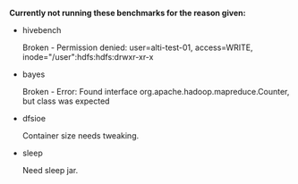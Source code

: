 **Currently not running these benchmarks for the reason given:**

  * hivebench

    Broken - Permission denied: user=alti-test-01, access=WRITE, inode="/user":hdfs:hdfs:drwxr-xr-x

  * bayes

    Broken - Error: Found interface org.apache.hadoop.mapreduce.Counter, but class was expected

  * dfsioe

    Container size needs tweaking.

  * sleep

    Need sleep jar.
